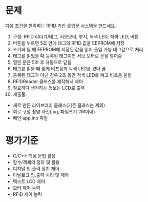 # 문제
다음 조건을 만족하는 RFID 기반 출입문 시스템을 만드세요.
1. 구성: RFID 리더기/태그, 서보모터, 부저, 녹색 LED, 적색 LED, 버튼
2. 버튼을 누르면 5초 안에 태그의 RFID 값을 EEPROM에 저장
3. 초기화 될 때 EEPROM에 저장된 값을 읽어 출입 가능 태그값으로 처리
4. 태그를 읽었을 때 등록된 태그이면 서보 모터로 문을 열어줌
5. 열린 문은 5초 후 자동으로 닫힘
6. 태그를 읽을 때 짧게 비프음과 녹색 LED를 켰다 끔
7. 등록된 태그가 아닌 경우 2초 동안 적색 LED를 켜고 비프음 울림 
8. RFIDReader 클래스를 제작해서 제어
9. 필요하다 생각하는 정보는 LCD로 출력
10. 제출물:
  - 새로 만든 라이브러리 클래스(기존 클래스는 제외)
  - 회로 구성 촬영 사진(jpg, 파일크기 2M이내)
  - 메인 app.ino 파일

# 평가기준
- C/C++ 핵심 문법 활용
- 함수/객체의 정의 및 활용
- 디지털 입․출력 장치 제어
- 아날로그 입․출력 처리 및 제어
- 텍스트 LCD 제어 
- 모터 제어 능력
- RFID 제어 능력